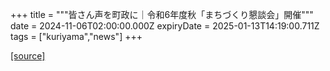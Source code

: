 +++
title = """皆さん声を町政に｜令和6年度秋「まちづくり懇談会」開催"""
date = 2024-11-06T02:00:00.000Z
expiryDate = 2025-01-13T14:19:00.711Z
tags = ["kuriyama","news"]
+++


[[source]](https://www.town.kuriyama.hokkaido.jp/site/matikon/29403.html)
